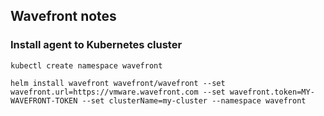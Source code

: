 ## Wavefront notes

### Install agent to Kubernetes cluster

```
kubectl create namespace wavefront

helm install wavefront wavefront/wavefront --set wavefront.url=https://vmware.wavefront.com --set wavefront.token=MY-WAVEFRONT-TOKEN --set clusterName=my-cluster --namespace wavefront
```